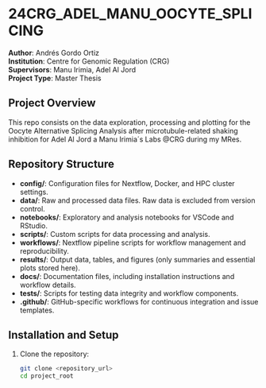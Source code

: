 # 24CRG_ADEL_MANU_OOCYTE_SPLICING
**Author**: Andrés Gordo Ortiz  
**Institution**: Centre for Genomic Regulation (CRG)  
**Supervisors**: Manu Irimia, Adel Al Jord  
**Project Type**: Master Thesis  

## Project Overview

This repo consists on the data exploration, processing and plotting for the Oocyte Alternative Splicing Analysis after microtubule-related shaking inhibition for Adel Al Jord a Manu Irimia´s Labs @CRG during my MRes.

## Repository Structure

- **config/**: Configuration files for Nextflow, Docker, and HPC cluster settings.
- **data/**: Raw and processed data files. Raw data is excluded from version control.
- **notebooks/**: Exploratory and analysis notebooks for VSCode and RStudio.
- **scripts/**: Custom scripts for data processing and analysis.
- **workflows/**: Nextflow pipeline scripts for workflow management and reproducibility.
- **results/**: Output data, tables, and figures (only summaries and essential plots stored here).
- **docs/**: Documentation files, including installation instructions and workflow details.
- **tests/**: Scripts for testing data integrity and workflow components.
- **.github/**: GitHub-specific workflows for continuous integration and issue templates.

## Installation and Setup

1. Clone the repository:
   ```bash
   git clone <repository_url>
   cd project_root
